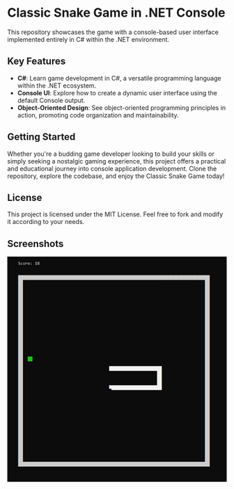 # Classic Snake Game in .NET Console
This repository showcases the game with a console-based user interface implemented entirely in C# within the .NET environment. 

## Key Features
- **C#**: Learn game development in C#, a versatile programming language within the .NET ecosystem.
- **Console UI**: Explore how to create a dynamic user interface using the default Console output.
- **Object-Oriented Design**: See object-oriented programming principles in action, promoting code organization and maintainability.

## Getting Started
Whether you're a budding game developer looking to build your skills or simply seeking a nostalgic gaming experience, this project offers a practical and educational journey into console application development. Clone the repository, explore the codebase, and enjoy the Classic Snake Game today!

## License
This project is licensed under the MIT License. Feel free to fork and modify it according to your needs.

## Screenshots 
![Main](/github/Screenshot_2.jpg?raw=true "Main")

